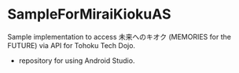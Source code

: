 SampleForMiraiKiokuAS
=====================

Sample implementation to access 未来へのキオク (MEMORIES for the FUTURE) via API for Tohoku Tech Dojo.
- repository for using Android Studio.
